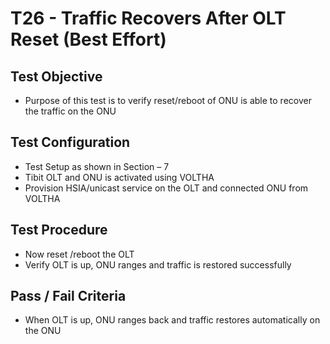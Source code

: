 # T26 - Traffic Recovers After OLT Reset (Best Effort)

## Test Objective

* Purpose of this test is to verify reset/reboot of ONU is able to recover the traffic on the ONU

## Test Configuration

* Test Setup as shown in Section – 7
* Tibit OLT and ONU is activated using VOLTHA
* Provision HSIA/unicast service on the OLT and connected ONU from VOLTHA

## Test Procedure

* Now reset /reboot the OLT
* Verify OLT is up, ONU ranges and traffic is restored successfully 

## Pass / Fail Criteria

* When OLT is up, ONU ranges back and traffic restores automatically on the ONU

